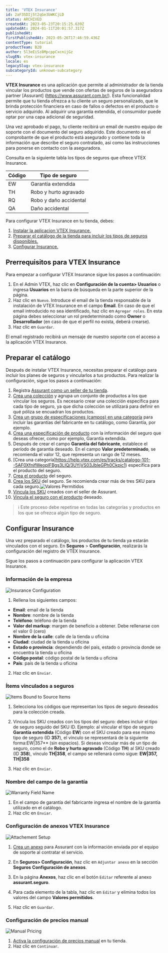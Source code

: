 ```yaml
---
title: 'VTEX Insurance'
id: 2aF3SDIj5t2qGe3bWKCjLD
status: ARCHIVED
createdAt: 2023-05-23T20:15:25.639Z
updatedAt: 2024-01-11T20:01:57.317Z
publishedAt: 
firstPublishedAt: 2023-05-26T17:46:59.436Z
contentType: tutorial
productTeam: B2B
author: 5l3eEiSz8MpcppCxcnijGz
slugEN: vtex-insurance
locale: es
legacySlug: vtex-insurance
subcategoryId: unknown-subcategory
---
```


**VTEX Insurance** es una aplicación que permite al administrador de la tienda vincular los productos que vende con ofertas de seguros de la aseguradora partner [Assurant] (https://www.assurant.com.br/). Esta funcionalidad permite que tu tienda ofrezca a tu cliente un seguro personalizado, que le brinda protección financiera en caso de fallos o defectos en el producto o servicio adquirido. Al adquirir una garantía extendida, el consumidor puede optar por una capa adicional de seguridad. 

Una vez aprobado el pago, tu cliente recibirá un email de nuestro equipo de soporte con el documento del seguro adquirido. Este documento es el comprobante de que el producto está asegurado y contiene toda la información que describe el seguro contratado, así como las instrucciones para ponerse en contacto con la aseguradora.

Consulta en la siguiente tabla los tipos de seguros que ofrece VTEX Insurance.

Código   | Tipo de seguro
--------- | ------
EW | Garantía extendida
TH | Robo y hurto agravado
RQ | Robo y daño accidental
QA | Daño accidental

Para configurar VTEX Insurance en tu tienda, debes:

1. <a href="#prerrequisitos-para-vtex-insurance">Instalar la aplicacion VTEX Insurance.</a>
2. <a href="#preparar-el-catalogo">Preparar el catálogo de la tienda para incluir los tipos de seguros disponibles.</a>
3. <a href="#configurar-insurance">Configurar Insurance.</a>

## Prerrequisitos para VTEX Insurance
Para empezar a configurar VTEX Insurance sigue los pasos a continuación:

1. En el Admin VTEX, haz clic en **Configuración de la cuenta> Usuarios** o ingresa **Usuarios** en la barra de búsqueda en la parte superior de la página.
2. Haz clic en `Nuevo`. 
Introduce el email de la tienda responsable de la instalación de VTEX Insurance en el campo **Email**.
En caso de que el email introducido no sea identificado, haz clic en `Agregar roles`. En esta página debes seleccionar un rol predeterminado como **Owner** o **Desarrollador** (en caso de que el perfil no exista, deberá crearse).
3. Haz clic en `Guardar`. 

El email registrado recibirá un mensaje de nuestro soporte con el acceso a la aplicación VTEX Insurance.

## Preparar el catálogo
Después de instalar VTEX Insurance, necesitas preparar el catálogo para incluir los planes de seguros y vincularlos a tus productos. Para realizar la configuración, sigue los pasos a continuación:

1. Registra [Assurant como un seller de tu tienda](https://help.vtex.com/es/tutorial/agregar-seller--tutorials_392).
2. [Crea una colección](https://help.vtex.com/es/tutorial/registrar-colecciones-beta--yJBHqNMViOAnnnq4fyOye) y agrupa un conjunto de productos a los que vincular los seguros. Es necesario crear una colección específica para cada tipo de seguro, ya que dicha colección se utilizará para definir en qué póliza se encuadran los productos.
3. [Crea un grupo de especificaciones (campos) en una categoría](https://help.vtex.com/es/tutorial/crear-grupo-de-especificaciones-en-una-categoria--tutorials_246) para incluir las garantías del fabricante en tu catálogo, como Garantía, por ejemplo. 
4. [Crea una especificación de producto](https://help.vtex.com/es/tutorial/registrar-especificaciones-o-campos-de-producto--tutorials_106) con la información del seguro que deseas ofrecer, como por ejemplo, Garantía extendida.
5. Después de crear el campo **Garantía del fabricante**, establece el período de garantía deseado. En el campo **Valor predeterminado**, se recomienda el valor 12, que representa un rango de 12 meses.
6. [Crea una categoría]https://help.vtex.com/es/tracks/catalogo-101--5AF0XfnjfWeopIFBgs3LIQ/3UYjVS03JbleGPh0Ckpic1) específica para el producto del seguro. 
7. [Crea el producto](https://help.vtex.com/es/tutorial/productos-y-skus-beta--2ig7TmROlirWirZjFWZ3B) del seguro.
8. [Crea los SKU](https://help.vtex.com/es/tutorial/campos-de-registro-de-sku--21DDItuEQc6mseiW8EakcY) del seguro. Se recomienda crear más de tres SKU para cada seguro.![Valores Permitidos](//images.ctfassets.net/alneenqid6w5/7DTx1xSHfrWWPCCvVHjJ8z/db89bae8fd2b247707a557c9aa253285/image1.png)
9. [Vincula los SKU](https://help.vtex.com/es/tutorial/vinculos-de-sku--1SmrVgNwjJX17hdqwLa0TX) creados con el seller de Assurant.
10. [Vincula el seguro con el producto](https://help.vtex.com/es/tutorial/registrar-especificaciones-o-campos-de-producto--tutorials_106) deseado.

>ℹ️ Este proceso debe repetirse en todas las categorías y productos en los que se ofrezca algún tipo de seguro.

## Configurar Insurance

Una vez preparado el catálogo, los productos de tu tienda ya estarán vinculados con el seguro. En **Seguros** > **Configuración**, realizarás la configuración del registro de VTEX Insurance. 

Sigue los pasos a continuación para configurar la aplicación VTEX Insurance.

### Información de la empresa
![Insurance Configuration](//images.ctfassets.net/alneenqid6w5/27tKnogbpFLSaeGPW4OnkZ/1158b7f84241410fbd3edc81400ff5a5/image5.png)
1. Rellena los siguientes campos:
- **Email**: email de la tienda
- **Nombre**: nombre de la tienda
- **Teléfono**: teléfono de la tienda
- **Valor del markup**: margen de beneficio a obtener. Debe rellenarse con el valor 0 (cero) 
- **Nombre de la calle**: calle de la tienda u oficina
- **Ciudad**: ciudad de la tienda u oficina
- **Estado o provincia**: dependiendo del país, estado o provincia donde se encuentra la tienda u oficina
- **Código postal**: código postal de la tienda u oficina
- **País**: país de la tienda u oficina
2. Haz clic en `Enviar`.

### Ítems vinculados a seguros
![Items Bound to Source Items](//images.ctfassets.net/alneenqid6w5/6E68A1BaKeUzAgZuzD7KIY/7fd57ef26b0320e745bb81736d76707e/image2.png)

1. Selecciona los códigos que representan los tipos de seguro deseados para la colección creada. 

2. Vincula los SKU creados con los tipos del seguro: debes incluir el tipo de seguro seguido del SKU ID. Ejemplo: al vincular el tipo de seguro **Garantía extendida** (Código **EW**) con el SKU creado para ese mismo tipo de seguro (ID **357**), el vínculo se representará de la siguiente forma:EW|357** (sin espacios).
Si deseas vincular más de un tipo de seguro, como el de **Robo y hurto agravado** (Código **TH**) al SKU creado (ID **358**), vínculo **TH|358**, el campo se rellenará como sigue: **EW|357, TH|358**
3. Haz clic en `Enviar`.

### Nombre del campo de la garantía
![Warranty Field Name](//images.ctfassets.net/alneenqid6w5/215SqlxeJ3yFSZjfGnuJRl/90a5985112d73bbd552e553353790899/image8.png)

1. En el campo de garantía del fabricante ingresa el nombre de la garantía utilizado en el catálogo.
2. Haz clic en `Enviar`.

### Configuración de anexos VTEX Insurance 
![Attachement Setup](//images.ctfassets.net/alneenqid6w5/7wpyDOdmdsK2VqOOUbqrfr/853b158cfce470f32cceb2489564ac54/insurance_attachement_setup.png)

1. [Crea un anexo](https://help.vtex.com/es/tutorial/registrar-un-anexo--7zHMUpuoQE4cAskqEUWScU) para Assurant con la información enviada por el equipo de soporte al contratar el servicio.

2. En **Seguros> Configuración**, haz clic en `Adjuntar anexo` en la sección **Seguros** **Configuración de anexos**.

3. En la página **Anexos**, haz clic en el botón `Editar` referente al anexo **assurant.seguro**.

4. Para cada elemento de la tabla, haz clic en `Editar` y elimina todos los valores del campo **Valores permitidos**.

5. Haz clic en `Guardar`.

### Configuración de precios manual

![Manual Pricing](//images.ctfassets.net/alneenqid6w5/a1wDUYo5UhkR09keQU6WG/fa85e9cdf6064218cf182242475056c8/image11.png)

1. [Activa la configuración de precios manual](https://help.vtex.com/es/tutorial/cambiar-el-precio-de-un-item-en-el-carrito-de-compras--7Cd37aCAmtL1qmoZJJvjNf) en tu tienda.
2. Haz clic en `Continuar`.

